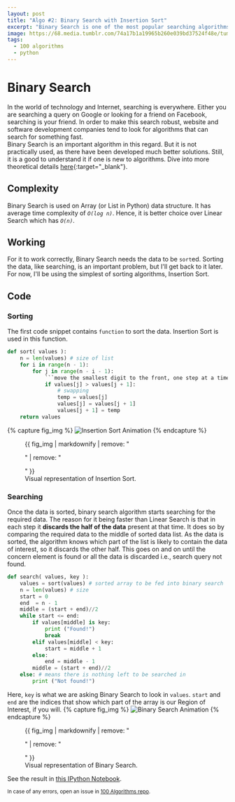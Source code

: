 ```yaml
---
layout: post
title: "Algo #2: Binary Search with Insertion Sort"
excerpt: "Binary Search is one of the most popular searching algorithms."
image: https://68.media.tumblr.com/74a17b1a19965b260e039bd37524f48e/tumblr_oj7gnqorRl1w0dccho1_1280.gif
tags: 
  - 100 algorithms
  - python
---
```


# Binary Search
In the world of technology and Internet, searching is everywhere. Either you are searching a query on Google or looking for a friend on Facebook, searching is your friend. In order to make this search robust, website and software development companies tend to look for algorithms that can search for something fast. <br />
Binary Search is an important algorithm in this regard. But it is not practically used, as there have been developed much better solutions. Still, it is a good to understand it if one is new to algorithms. Dive into more theoretical details [here](https://en.wikipedia.org/wiki/Binary_search_algorithm){:target="_blank"}.<br />

## Complexity
Binary Search is used on Array (or List in Python) data structure. It has average time complexity of <em>`O(log n)`</em>. Hence, it is better choice over Linear Search which has <em>`O(n)`</em>. <br />

## Working
For it to work correctly, Binary Search needs the data to be `sort`ed. Sorting the data, like searching, is an important problem, but I'll get back to it later. For now, I'll be using the simplest of sorting algorithms, Insertion Sort.

## Code
### Sorting
The first code snippet contains `function` to sort the data. Insertion Sort is used in this function.
```python
def sort( values ):
    n = len(values) # size of list
    for i in range(n - 1):
        for j in range(n - i - 1):
        	```move the smallest digit to the front, one step at a time```
            if values[j] > values[j + 1]:
                # swapping
                temp = values[j]
                values[j] = values[j + 1]
                values[j + 1] = temp
    return values
```
{% capture fig_img %}
![Insertion Sort Animation](https://68.media.tumblr.com/74a17b1a19965b260e039bd37524f48e/tumblr_oj7gnqorRl1w0dccho1_1280.gif)
{% endcapture %}

<figure>
  {{ fig_img | markdownify | remove: "<p>" | remove: "</p>" }}
  <figcaption>Visual representation of Insertion Sort.</figcaption>
</figure>

### Searching
Once the data is sorted, binary search algorithm starts searching for the required data. The reason for it being faster than Linear Search is that in each step it **discards the half of the data** present at that time. It does so by comparing the required data to the middle of sorted data list. As the data is sorted, the algorithm knows which part of the list is likely to contain the data of interest, so it discards the other half. This goes on and on until the concern element is found or all the data is discarded i.e., search query not found.
```python
def search( values, key ):
    values = sort(values) # sorted array to be fed into binary search
    n = len(values) # size
    start = 0
    end  = n - 1
    middle = (start + end)//2
    while start <= end:
        if values[middle] is key:
            print ("Found!")
            break
        elif values[middle] < key:
            start = middle + 1
        else:
            end = middle - 1
        middle = (start + end)//2
    else: # means there is nothing left to be searched in
        print ("Not found!")
```
Here, `key` is what we are asking Binary Search to look in `values`. `start` and `end` are the indices that show which part of the array is our Region of Interest, if you will.
{% capture fig_img %}
![Binary Search Animation](https://68.media.tumblr.com/edf6d977d2adde26c862048b89c2fec8/tumblr_oj3zgcNTRP1w0dccho1_1280.gif)
{% endcapture %}

<figure>
  {{ fig_img | markdownify | remove: "<p>" | remove: "</p>" }}
  <figcaption>Visual representation of Binary Search.</figcaption>
</figure>

See the result in [this IPython Notebook](https://github.com/rhasnainanwar/100_days_of_algorithms/blob/master/Algo_02_-_Binary_Search.ipynb).

<small>In case of any errors, open an issue in [100 Algorithms repo](https://github.com/rhasnainanwar/100_days_of_algorithms/issues/new).</small>